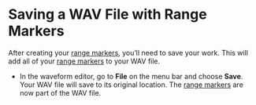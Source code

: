 # Saving a WAV File with Range Markers

After creating your [range markers](/listening-and-logging/adding-range-markers-to-wav-file.md/#range-marker), you’ll need to save your work. This will add all of your [range markers](/listening-and-logging/adding-range-markers-to-wav-file.md/#range-marker) to your WAV file.

* In the waveform editor, go to **File** on the menu bar and choose **Save**. Your WAV file will save to its original location. The [range markers](/listening-and-logging/adding-range-markers-to-wav-file.md/#range-marker) are now part of the WAV file.



